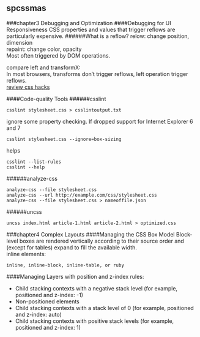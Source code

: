 ## spcssmas
###chapter3 Debugging and Optimization
####Debugging for UI Responsiveness
CSS properties and values that trigger reflows are particularly expensive. 
######What is a reflow?
relow: change position, dimension  
repaint: change color, opacity  
Most often triggered by DOM operations.  

compare left and transformX:  
In most browsers, transforms don’t trigger reflows, left operation trigger reflows.  
[review css hacks](http://www.paulirish.com/2009/browser-specific-css-hacks/)

####Code-quality Tools
######csslint
```
csslint stylesheet.css > csslintoutput.txt
```
ignore some property checking. If dropped support for Internet Explorer 6 and 7
```
csslint stylesheet.css --ignore=box-sizing
```
helps
```
csslint --list-rules
csslint --help
```
######analyze-css
```
analyze-css --file stylesheet.css
analyze-css --url http://example.com/css/stylesheet.css
analyze-css --file stylesheet.css > nameoffile.json
```
######uncss
```
uncss index.html article-1.html article-2.html > optimized.css
```
###chapter4 Complex Layouts
####Managing the CSS Box Model
Block-level boxes are rendered vertically according to their source order and (except for tables) expand to fill the available width.  
inline elements:
```
inline, inline-block, inline-table, or ruby
```

####Managing Layers with position and z-index
rules:
- Child stacking contexts with a negative stack level (for example, positioned and z-index: -1)
- Non-positioned elements
- Child stacking contexts with a stack level of 0 (for example, positioned and z-index: auto)
- Child stacking contexts with positive stack levels (for example, positioned and z-index: 1)  

